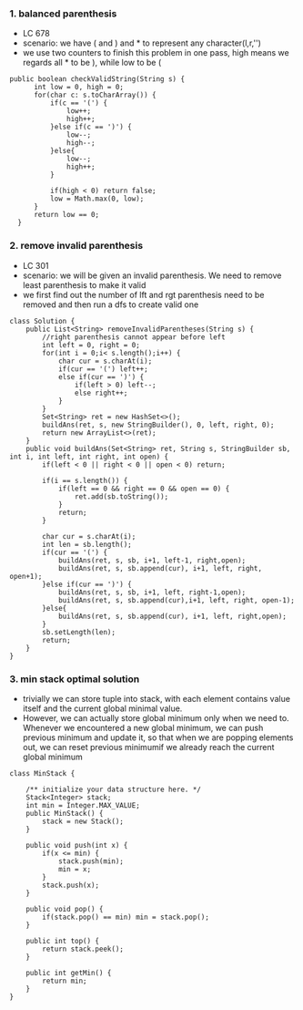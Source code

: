 
### 1. balanced parenthesis
  - LC 678
  - scenario: we have ( and ) and * to represent any character(l,r,'')
  - we use two counters to finish this problem in one pass, high means we regards all * to be ), while low to be (
  ```
  public boolean checkValidString(String s) {
        int low = 0, high = 0;
        for(char c: s.toCharArray()) {
            if(c == '(') {
                low++;
                high++;
            }else if(c == ')') {
                low--;
                high--;
            }else{
                low--;
                high++;
            }
            
            if(high < 0) return false;
            low = Math.max(0, low);
        }
        return low == 0;
    }
  ```


### 2. remove invalid parenthesis
- LC 301
- scenario: we will be given an invalid parenthesis. We need to remove least parenthesis to make it valid
- we first find out the number of lft and rgt parenthesis need to be removed and then run a dfs to create valid one
```
class Solution {
    public List<String> removeInvalidParentheses(String s) {
        //right parenthesis cannot appear before left
        int left = 0, right = 0;
        for(int i = 0;i< s.length();i++) {
            char cur = s.charAt(i);
            if(cur == '(') left++;
            else if(cur == ')') {
                if(left > 0) left--;
                else right++;
            }
        }
        Set<String> ret = new HashSet<>();
        buildAns(ret, s, new StringBuilder(), 0, left, right, 0);
        return new ArrayList<>(ret);
    }
    public void buildAns(Set<String> ret, String s, StringBuilder sb, int i, int left, int right, int open) {
        if(left < 0 || right < 0 || open < 0) return;
        
        if(i == s.length()) {
            if(left == 0 && right == 0 && open == 0) {
                ret.add(sb.toString());
            }
            return;
        }

        char cur = s.charAt(i);
        int len = sb.length();
        if(cur == '(') {
            buildAns(ret, s, sb, i+1, left-1, right,open);
            buildAns(ret, s, sb.append(cur), i+1, left, right, open+1);
        }else if(cur == ')') {
            buildAns(ret, s, sb, i+1, left, right-1,open);
            buildAns(ret, s, sb.append(cur),i+1, left, right, open-1);            
        }else{
            buildAns(ret, s, sb.append(cur), i+1, left, right,open);
        }
        sb.setLength(len);
        return;
    }
}
```


### 3. min stack optimal solution
- trivially we can store tuple into stack, with each element contains value itself and the current global minimal value.
- However, we can actually store global minimum only when we need to. Whenever we encountered a new global minimum, we can push previous minimum and update it, so that when we are popping elements out, we can reset previous minimumif we already reach the current global minimum
```
class MinStack {

    /** initialize your data structure here. */
    Stack<Integer> stack;
    int min = Integer.MAX_VALUE;
    public MinStack() {
        stack = new Stack();
    }
    
    public void push(int x) {
        if(x <= min) {
            stack.push(min);
            min = x;
        }
        stack.push(x);
    }
    
    public void pop() {
        if(stack.pop() == min) min = stack.pop();
    }
    
    public int top() {
        return stack.peek();
    }
    
    public int getMin() {
        return min;
    }
}
```
